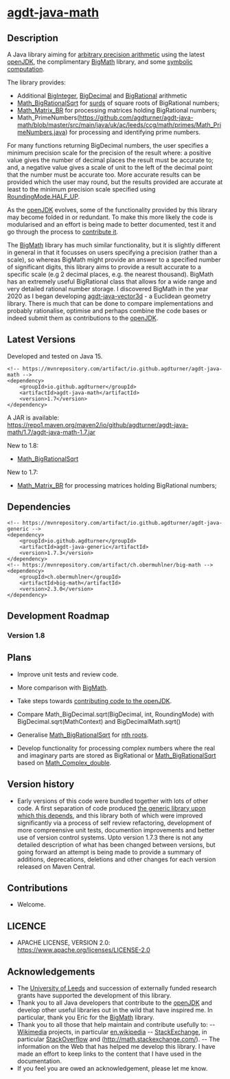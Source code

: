 # [agdt-java-math](https://github.com/agdturner/agdt-java-math)

## Description
A Java library aiming for [arbitrary precision arithmetic](https://en.wikipedia.org/wiki/Arbitrary-precision_arithmetic) using the latest [openJDK](https://openjdk.java.net/), the complimentary [BigMath](https://github.com/eobermuhlner/big-math) library, and some [symbolic computation](https://en.wikipedia.org/wiki/Symbolic_computation).

The library provides:
- Additional [BigInteger](https://docs.oracle.com/en/java/javase/15/docs/api/java.base/java/math/BigInteger.html), [BigDecimal](https://docs.oracle.com/en/java/javase/15/docs/api/java.base/java/math/BigDecimal.html) and [BigRational](https://github.com/eobermuhlner/big-math/blob/master/ch.obermuhlner.math.big/src/main/java/ch/obermuhlner/math/big/BigRational.java) arithmetic
- [Math_BigRationalSqrt](https://github.com/agdturner/agdt-java-math/blob/master/src/main/java/uk/ac/leeds/ccg/math/Math_BigRationalSqrt.java) for [surds](https://en.wikipedia.org/wiki/Nth_root) of square roots of BigRational numbers;
- [Math_Matrix_BR](https://github.com/agdturner/agdt-java-math/blob/master/src/main/java/uk/ac/leeds/ccg/math/matrices/Math_Matrix_BR.java) for processing matrices holding BigRational numbers;
- Math_PrimeNumbers(https://github.com/agdturner/agdt-java-math/blob/master/src/main/java/uk/ac/leeds/ccg/math/primes/Math_PrimeNumbers.java) for processing and identifying prime numbers.

For many functions returning BigDecimal numbers, the user specifies a minimum precision scale for the precision of the result where: a positive value gives the number of decimal places the result must be accurate to; and, a negative value gives a scale of unit to the left of the decimal point that the number must be accurate too. More accurate results can be provided which the user may round, but the results provided are accurate at least to the minimum precision scale specified using [RoundingMode.HALF_UP](https://docs.oracle.com/en/java/javase/15/docs/api/java.base/java/math/RoundingMode.html#HALF_UP).

As the [openJDK](https://openjdk.java.net/) evolves, some of the functionality provided by this library may become folded in or redundant. To make this more likely the code is modularised and an effort is being made to better documented, test it and go through the process to [contribute it](https://openjdk.java.net/contribute/). 

The [BigMath](https://github.com/eobermuhlner/big-math) library has much similar functionality, but it is slightly different in general in that it focusses on users specifying a precision (rather than a scale), so whereas BigMath might provide an answer to a specified number of significant digits, this library aims to provide a result accurate to a specific scale (e.g 2 decimal places, e.g. the nearest thousand). BigMath has an extremely useful BigRational class that allows for a wide range and very detailed rational number storage. I discovered BigMath in the year 2020 as I began developing [agdt-java-vector3d](https://github.com/agdturner/agdt-java-vector3d) - a Euclidean geometry library. There is much that can be done to compare implementations and probably rationalise, optimise and perhaps combine the code bases or indeed submit them as contributions to the [openJDK](https://openjdk.java.net/).

## Latest Versions
Developed and tested on Java 15.
```
<!-- https://mvnrepository.com/artifact/io.github.agdturner/agdt-java-math -->
<dependency>
    <groupId>io.github.agdturner</groupId>
    <artifactId>agdt-java-math</artifactId>
    <version>1.7</version>
</dependency>
```
A JAR is available:
https://repo1.maven.org/maven2/io/github/agdturner/agdt-java-math/1.7/agdt-java-math-1.7.jar

New to 1.8:
- [Math_BigRationalSqrt](https://github.com/agdturner/agdt-java-math/blob/master/src/main/java/uk/ac/leeds/ccg/math/Math_BigRationalSqrt.java)

[//]: # (Move to version history section if/when a new version and summary are added)
New to 1.7:
- [Math_Matrix_BR](https://github.com/agdturner/agdt-java-math/blob/master/src/main/java/uk/ac/leeds/ccg/math/matrices/Math_Matrix_BR.java) for processing matrices holding BigRational numbers;

## Dependencies
```
<!-- https://mvnrepository.com/artifact/io.github.agdturner/agdt-java-generic -->
<dependency>
    <groupId>io.github.agdturner</groupId>
    <artifactId>agdt-java-generic</artifactId>
    <version>1.7.3</version>
</dependency>
<!-- https://mvnrepository.com/artifact/ch.obermuhlner/big-math -->
<dependency>
    <groupId>ch.obermuhlner</groupId>
    <artifactId>big-math</artifactId>
    <version>2.3.0</version>
</dependency>
```

## Development Roadmap
### Version 1.8

## Plans
- Improve unit tests and review code.
- More comparison with [BigMath](https://github.com/eobermuhlner/big-math).
- Take steps towards [contributing code to the openJDK](https://openjdk.java.net/contribute/).
- Compare Math_BigDecimal.sqrt(BigDecimal, int, RoundingMode) with BigDecimal.sqrt(MathContext) and BigDecimalMath.sqrt()
- Generalise [Math_BigRationalSqrt](https://github.com/agdturner/agdt-java-math/blob/master/src/main/java/uk/ac/leeds/ccg/math/Math_BigRationalSqrt.java) for [nth roots](https://en.wikipedia.org/wiki/Nth_root).

- Develop functionality for processing complex numbers where the real and imaginary parts are stored as BigRational or [Math_BigRationalSqrt](https://github.com/agdturner/agdt-java-math/blob/master/src/main/java/uk/ac/leeds/ccg/math/Math_BigRationalSqrt.java) based on [Math_Complex_double](https://github.com/agdturner/agdt-java-math/blob/master/src/main/java/uk/ac/leeds/ccg/math/Math_Complex_double.java).

## Version history
- Early versions of this code were bundled together with lots of other code. A first separation of code produced [the generic library upon which this depends](https://github.com/agdturner/agdt-java-generic), and this library both of which were improved significantly via a process of self review refactoring, development of more compreensive unit tests, documention improvements and better use of version control systems. Upto version 1.7.3 there is not any detailed description of what has been changed between versions, but going forward an attempt is being made to provide a summary of additions, deprecations, deletions and other changes for each version released on Maven Central.

## Contributions
- Welcome.

## LICENCE
- APACHE LICENSE, VERSION 2.0: https://www.apache.org/licenses/LICENSE-2.0

## Acknowledgements
- The [University of Leeds](http://www.leeds.ac.uk) and succession of externally funded research grants have supported the development of this library.
- Thank you to all Java developers that contribute to the [openJDK](https://openjdk.java.net/) and develop other useful libraries out in the wild that have inspired me. In particular, thank you Eric for the [BigMath](https://github.com/eobermuhlner/big-math) library.
- Thank you to all those that help maintain and contribute usefully to:
-- [Wikimedia](https://www.wikimedia.org/) projects, in particular [en.wikipedia](https://en.wikipedia.org/wiki/Main_Page)
-- [StackExchange](https://stackexchange.com), in particular [StackOverflow](https://stackoverflow.com/) and (http://math.stackexchange.com/).
-- The information on the Web that has helped me develop this library. I have made an effort to keep links to the content that I have used in the documentation.
- If you feel you are owed an acknowledgement, please let me know.
